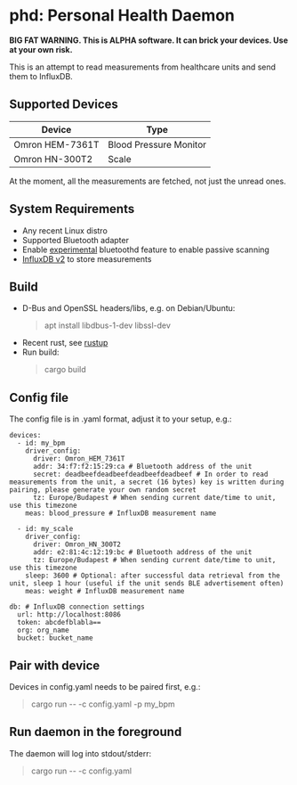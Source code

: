 # phd: Personal Health Daemon

**BIG FAT WARNING. This is ALPHA software. It can brick your devices. Use at your own risk.**

This is an attempt to read measurements from healthcare units and send them to InfluxDB.

## Supported Devices

| Device          | Type                   |
|-----------------|------------------------|
| Omron HEM-7361T | Blood Pressure Monitor |
| Omron HN-300T2  | Scale                  |

At the moment, all the measurements are fetched, not just the unread ones.

## System Requirements

- Any recent Linux distro
- Supported Bluetooth adapter
- Enable [experimental](https://github.com/bluez/bluer/issues/110) bluetoothd feature to enable passive scanning
- [InfluxDB v2](https://docs.influxdata.com/influxdb/v2) to store measurements

## Build

- D-Bus and OpenSSL headers/libs, e.g. on Debian/Ubuntu:
  > apt install libdbus-1-dev libssl-dev
- Recent rust, see [rustup](https://rustup.rs)
- Run build:
  > cargo build

## Config file

The config file is in .yaml format, adjust it to your setup, e.g.:

```
devices:
  - id: my_bpm
    driver_config:
      driver: Omron_HEM_7361T
      addr: 34:f7:f2:15:29:ca # Bluetooth address of the unit
      secret: deadbeefdeadbeefdeadbeefdeadbeef # In order to read measurements from the unit, a secret (16 bytes) key is written during pairing, please generate your own random secret
      tz: Europe/Budapest # When sending current date/time to unit, use this timezone
    meas: blood_pressure # InfluxDB measurement name

  - id: my_scale
    driver_config:
      driver: Omron_HN_300T2
      addr: e2:81:4c:12:19:bc # Bluetooth address of the unit
      tz: Europe/Budapest # When sending current date/time to unit, use this timezone
    sleep: 3600 # Optional: after successful data retrieval from the unit, sleep 1 hour (useful if the unit sends BLE advertisement often)
    meas: weight # InfluxDB measurement name

db: # InfluxDB connection settings
  url: http://localhost:8086
  token: abcdefblabla==
  org: org_name
  bucket: bucket_name
```  

## Pair with device

Devices in config.yaml needs to be paired first, e.g.:

> cargo run -- -c config.yaml -p my_bpm

## Run daemon in the foreground

The daemon will log into stdout/stderr:

> cargo run -- -c config.yaml
